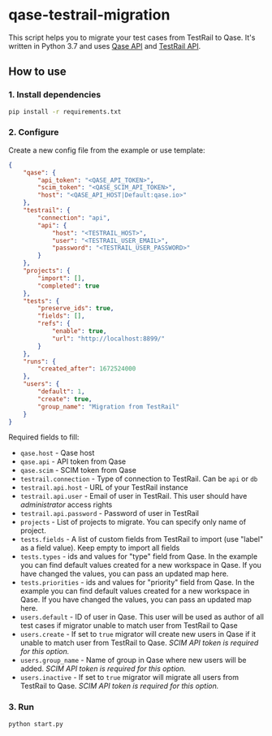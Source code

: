 # qase-testrail-migration

This script helps you to migrate your test cases from TestRail to Qase. It's written in Python 3.7 and uses [Qase API](https://qase.io/api/v1/) and [TestRail API](http://docs.gurock.com/testrail-api2/start).

## How to use

### 1. Install dependencies

```bash
pip install -r requirements.txt
```

### 2. Configure

Create a new config file from the example or use template:

```json
{
    "qase": {
        "api_token": "<QASE_API_TOKEN>",
        "scim_token": "<QASE_SCIM_API_TOKEN>",
        "host": "<QASE_API_HOST|Default:qase.io>"
    },
    "testrail": {
        "connection": "api",
        "api": {
            "host": "<TESTRAIL_HOST>",
            "user": "<TESTRAIL_USER_EMAIL>",
            "password": "<TESTRAIL_USER_PASSWORD>"
        }
    },
    "projects": {
        "import": [],
        "completed": true
    },
    "tests": {
        "preserve_ids": true,
        "fields": [],
        "refs": {
            "enable": true,
            "url": "http://localhost:8899/"
        }
    },
    "runs": {
        "created_after": 1672524000
    },
    "users": {
        "default": 1,
        "create": true,
        "group_name": "Migration from TestRail"
    }
}
```

Required fields to fill:

- `qase.host` - Qase host
- `qase.api` - API token from Qase
- `qase.scim` - SCIM token from Qase
- `testrail.connection` - Type of connection to TestRail. Can be `api` or `db`
- `testrail.api.host` - URL of your TestRail instance
- `testrail.api.user` - Email of user in TestRail. This user should have *administrator* access rights
- `testrail.api.password` - Password of user in TestRail
- `projects` - List of projects to migrate. You can specify only name of project.
- `tests.fields` - A list of custom fields from TestRail to import (use "label" as a field value). Keep empty to import all fields
- `tests.types` - ids and values for "type" field from Qase. In the example you can find default values created for a new workspace in Qase. If you have changed the values, you can pass an updated map here. 
- `tests.priorities` - ids and values for "priority" field from Qase. In the example you can find default values created for a new workspace in Qase. If you have changed the values, you can pass an updated map here.
- `users.default` - ID of user in Qase. This user will be used as author of all test cases if migrator unable to match user from TestRail to Qase
- `users.create` - If set to `true` migrator will create new users in Qase if it unable to match user from TestRail to Qase. *SCIM API token is required for this option.*
- `users.group_name` - Name of group in Qase where new users will be added. *SCIM API token is required for this option.*
- `users.inactive` - If set to `true` migrator will migrate all users from TestRail to Qase. *SCIM API token is required for this option.*

### 3. Run

```bash
python start.py
```
